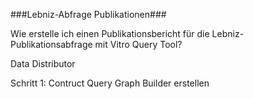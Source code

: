 ###Lebniz-Abfrage Publikationen### 

Wie erstelle ich einen Publikationsbericht für die Lebniz-Publikationsabfrage mit Vitro Query Tool?

Data Distributor

Schritt 1: Contruct Query Graph Builder erstellen








